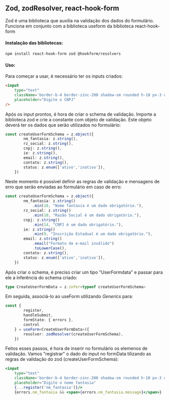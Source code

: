 ## Zod, zodResolver, react-hook-form

Zod é uma biblioteca que auxilia na validação dos dados do formulário.
Funciona em conjunto com a biblioteca useform da biblioteca react-hook-form

#### Instalação das bibliotecas:

~~~
npm install react-hook-form zod @hookform/resolvers 
~~~

#### Uso:

Para começar a usar, é necessário ter os inputs criados:

```html
<input
    type="text"
    className='border-b-4 border-zinc-200 shadow-sm rounded h-10 px-3 outline-none'
    placeholder="Digite o CNPJ"
/>
```
Após os input prontos, é hora de criar o schema de validação.
Importe a biblioteca zod e crie a constante com objeto de validação. Este objeto deverá ter os dados que serão utilizados no formulário:

```typescript
const createUserFormSchema = z.object({
        nm_fantasia: z.string(),
        rz_social: z.string(),
        cnpj: z.string(),
        ie: z.string(),
        email: z.string(),
        contato: z.string(),
        status: z.enum(['ativo','inativo']),
    }) 
```
Neste momento é possível definir as regras de validação e mensagens de erro que serão enviadas ao formulário em caso de erro:

```typescript
const createUserFormSchema = z.object({
        nm_fantasia: z.string()
            .min(10, "Nome fantasia é um dado obrigatório."),
        rz_social: z.string()
            .min(10, "Razão Social é um dado obrigatório."),
        cnpj: z.string()
            .min(14, "CNPJ é um dado obrigatório."),
        ie: z.string()
            .min(9, "Inscrição Estadual é um dado obrigatório."),
        email: z.string()
            .email("Formato de e-mail inválido")
            .toLowerCase(),
        contato: z.string(),
        status: z.enum(['ativo','inativo']),
    })
```

Após criar o schema, é preciso criar um tipo "UserFormdata" e passar para ele a inferência do schema criado:

```typescript
type CreateUserFormData = z.infer<typeof createUserFormSchema>
```

Em seguida, associá-lo ao useForm utilizando <em>Generics</em> para:

```typescript
const {
        register,
        handleSubmit,
        formState: { errors },
        control
    } = useForm<CreateUserFormData>({
        resolver: zodResolver(createUserFormSchema),
    })
```

Feitos esses passos, é hora de inserir no formulário os elemenos de validação. Vamos "registrar" o dado do input no formData tilizando as regras de validação do zod (createUserFormSchema):

```jsx
<input
    type="text"
    className='border-b-4 border-zinc-200 shadow-sm rounded h-10 px-3 outline-none'
    placeholder="Digite o nome fantasia"
    {...register('nm_fantasia')}/>
    {errors.nm_fantasia && <span>{errors.nm_fantasia.message}</span>}
```

